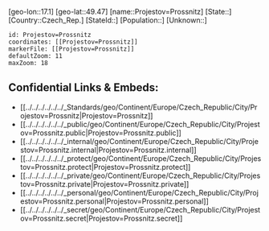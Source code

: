 ﻿---
location: [49.47,17.1]
mapzoom: [7,12] 
mapmarker: city 
type: City
tags:
- geo/City


SpocWebEntityId: 33532
isDeleted: false
confidential: public

---
[geo-lon::17.1]
[geo-lat::49.47]
[name::Projestov=Prossnitz]
[State::]
[Country::Czech_Rep.]
[StateId::]
[Population::]
[Unknown::]


```leaflet
id: Projestov=Prossnitz
coordinates: [[Projestov=Prossnitz]]
markerFile: [[Projestov=Prossnitz]]
defaultZoom: 11 
maxZoom: 18
```


## Confidential Links & Embeds: 
- [[../../../../../../_Standards/geo/Continent/Europe/Czech_Republic/City/Projestov=Prossnitz|Projestov=Prossnitz]] 
- [[../../../../../../_public/geo/Continent/Europe/Czech_Republic/City/Projestov=Prossnitz.public|Projestov=Prossnitz.public]] 
- [[../../../../../../_internal/geo/Continent/Europe/Czech_Republic/City/Projestov=Prossnitz.internal|Projestov=Prossnitz.internal]] 
- [[../../../../../../_protect/geo/Continent/Europe/Czech_Republic/City/Projestov=Prossnitz.protect|Projestov=Prossnitz.protect]] 
- [[../../../../../../_private/geo/Continent/Europe/Czech_Republic/City/Projestov=Prossnitz.private|Projestov=Prossnitz.private]] 
- [[../../../../../../_personal/geo/Continent/Europe/Czech_Republic/City/Projestov=Prossnitz.personal|Projestov=Prossnitz.personal]] 
- [[../../../../../../_secret/geo/Continent/Europe/Czech_Republic/City/Projestov=Prossnitz.secret|Projestov=Prossnitz.secret]] 

